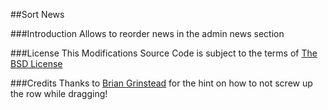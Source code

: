 ##Sort News

###Introduction
Allows to reorder news in the admin news section

###License
This Modifications Source Code is subject to the terms of [The BSD License](http://opensource.org/licenses/BSD-3-Clause)

###Credits
Thanks to [Brian Grinstead](http://www.foliotek.com/devblog/make-table-rows-sortable-using-jquery-ui-sortable/) for the hint on how to not screw up the row while dragging!